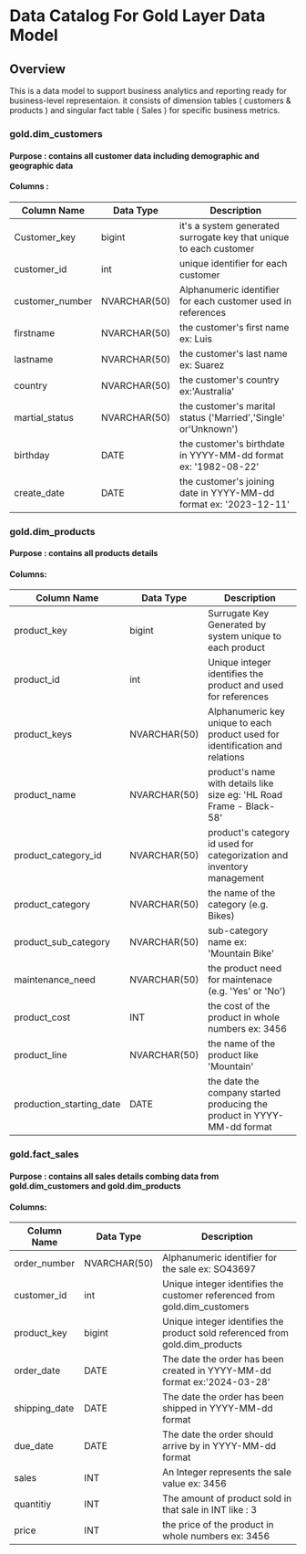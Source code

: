 # Data Catalog For Gold Layer Data Model
## Overview
This is a data model to support business analytics and reporting ready for business-level representaion. it consists of dimension tables ( customers & products ) and singular fact table ( Sales ) for specific business metrics.

### gold.dim_customers
#### Purpose : contains all customer data including demographic and geographic data
#### Columns :
| Column Name     | Data Type    | Description                                                        |
|-----------------|--------------|--------------------------------------------------------------------|
| Customer_key    | bigint       | it's a system generated surrogate key that unique to each customer |
| customer_id     | int          | unique identifier for each customer                                |
| customer_number | NVARCHAR(50) | Alphanumeric identifier for each customer used in references       |
| firstname       | NVARCHAR(50) | the customer's first name ex: Luis                                 |
| lastname        | NVARCHAR(50) | the customer's last name ex: Suarez                                |
| country         | NVARCHAR(50) | the customer's country ex:'Australia'                              |
| martial_status  | NVARCHAR(50) | the customer's marital status ('Married','Single' or'Unknown')     |
| birthday        | DATE         | the customer's birthdate in YYYY-MM-dd format ex: '1982-08-22'     |
| create_date     | DATE         | the customer's joining date in YYYY-MM-dd format ex: '2023-12-11'  |

### gold.dim_products
#### Purpose : contains all products details 
#### Columns: 
| Column Name              | Data Type    | Description                                                                   |
|--------------------------|--------------|-------------------------------------------------------------------------------|
| product_key              | bigint       | Surrugate Key Generated by system unique to each product                      |
| product_id               | int          | Unique integer identifies the product and used for references                 |
| product_keys             | NVARCHAR(50) | Alphanumeric key unique to each product used for identification and relations |
| product_name             | NVARCHAR(50) | product's name with details like size eg: 'HL Road Frame - Black- 58'         |
| product_category_id      | NVARCHAR(50) | product's category id used for categorization and inventory management        |
| product_category         | NVARCHAR(50) | the name of the category (e.g. Bikes)                                         |
| product_sub_category     | NVARCHAR(50) | sub-category name ex: 'Mountain Bike'                                         |
| maintenance_need         | NVARCHAR(50) | the product need for maintenace (e.g. 'Yes' or 'No')                          |
| product_cost             | INT          | the cost of the product in whole numbers ex: 3456                             |
| product_line             | NVARCHAR(50) | the name of the product like 'Mountain'                                       |
| production_starting_date | DATE         | the date the company started producing the product in YYYY-MM-dd format       |

### gold.fact_sales
#### Purpose : contains all sales details combing data from gold.dim_customers and gold.dim_products
#### Columns: 
| Column Name   | Data Type    | Description                                                                  |
|---------------|--------------|------------------------------------------------------------------------------|
| order_number  | NVARCHAR(50) | Alphanumeric identifier for the sale ex: SO43697                             |
| customer_id   | int          | Unique integer identifies the customer referenced from gold.dim_customers    |
| product_key   | bigint       | Unique integer identifies the product sold referenced from gold.dim_products |
| order_date    | DATE         | The date the order has been created in YYYY-MM-dd format ex:'2024-03-28'     |
| shipping_date | DATE         | The date the order has been shipped in YYYY-MM-dd format                     |
| due_date      | DATE         | The date the order should arrive by in YYYY-MM-dd format                     |
| sales         | INT          | An Integer represents the sale value ex: 3456                                |
| quantitiy     | INT          | The amount of product sold in that sale in INT like : 3                      |
| price         | INT          | the price of the product in whole numbers ex: 3456                           |
